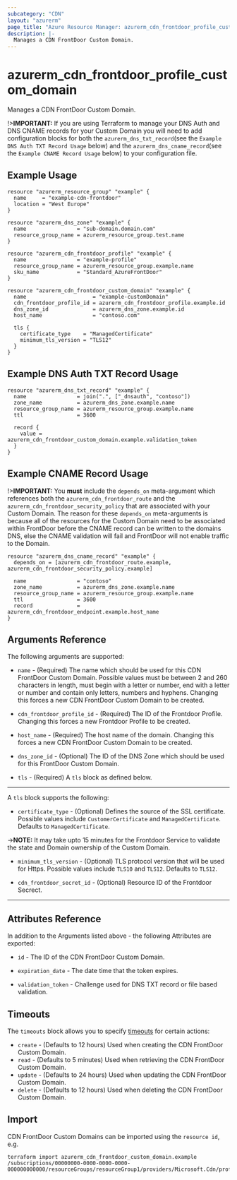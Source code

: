 ```yaml
---
subcategory: "CDN"
layout: "azurerm"
page_title: "Azure Resource Manager: azurerm_cdn_frontdoor_profile_custom_domain"
description: |-
  Manages a CDN FrontDoor Custom Domain.
---
```


# azurerm_cdn_frontdoor_profile_custom_domain

Manages a CDN FrontDoor Custom Domain.

!>**IMPORTANT:** If you are using Terraform to manage your DNS Auth and DNS CNAME records for your Custom Domain you will need to add configuration blocks for both the `azurerm_dns_txt_record`(see the `Example DNS Auth TXT Record Usage` below) and the `azurerm_dns_cname_record`(see the `Example CNAME Record Usage` below) to your configuration file.

## Example Usage

```hcl
resource "azurerm_resource_group" "example" {
  name     = "example-cdn-frontdoor"
  location = "West Europe"
}

resource "azurerm_dns_zone" "example" {
  name                = "sub-domain.domain.com"
  resource_group_name = azurerm_resource_group.test.name
}

resource "azurerm_cdn_frontdoor_profile" "example" {
  name                = "example-profile"
  resource_group_name = azurerm_resource_group.example.name
  sku_name            = "Standard_AzureFrontDoor"
}

resource "azurerm_cdn_frontdoor_custom_domain" "example" {
  name                     = "example-customDomain"
  cdn_frontdoor_profile_id = azurerm_cdn_frontdoor_profile.example.id
  dns_zone_id              = azurerm_dns_zone.example.id
  host_name                = "contoso.com"

  tls {
    certificate_type    = "ManagedCertificate"
    minimum_tls_version = "TLS12"
  }
}
```
## Example DNS Auth TXT Record Usage

```hcl
resource "azurerm_dns_txt_record" "example" {
  name                = join(".", ["_dnsauth", "contoso"])
  zone_name           = azurerm_dns_zone.example.name
  resource_group_name = azurerm_resource_group.example.name
  ttl                 = 3600

  record {
    value = azurerm_cdn_frontdoor_custom_domain.example.validation_token
  }
}
```

## Example CNAME Record Usage

!>**IMPORTANT:** You **must** include the `depends_on` meta-argument which references both the `azurerm_cdn_frontdoor_route` and the `azurerm_cdn_frontdoor_security_policy` that are associated with your Custom Domain. The reason for these `depends_on` meta-arguments is because all of the resources for the Custom Domain need to be associated within FrontDoor before the CNAME record can be written to the domains DNS, else the CNAME validation will fail and FrontDoor will not enable traffic to the Domain.

```hcl
resource "azurerm_dns_cname_record" "example" {
  depends_on = [azurerm_cdn_frontdoor_route.example, azurerm_cdn_frontdoor_security_policy.example]

  name                = "contoso"
  zone_name           = azurerm_dns_zone.example.name
  resource_group_name = azurerm_resource_group.example.name
  ttl                 = 3600
  record              = azurerm_cdn_frontdoor_endpoint.example.host_name
}
```

## Arguments Reference

The following arguments are supported:

* `name` - (Required) The name which should be used for this CDN FrontDoor Custom Domain. Possible values must be between 2 and 260 characters in length, must begin with a letter or number, end with a letter or number and contain only letters, numbers and hyphens. Changing this forces a new CDN FrontDoor Custom Domain to be created.

* `cdn_frontdoor_profile_id` - (Required) The ID of the Frontdoor Profile. Changing this forces a new Frontdoor Profile to be created.

* `host_name` - (Required) The host name of the domain. Changing this forces a new CDN FrontDoor Custom Domain to be created.

* `dns_zone_id` - (Optional) The ID of the DNS Zone which should be used for this FrontDoor Custom Domain.

<!-- * `pre_validated_cdn_frontdoor_custom_domain_id` - (Optional) The resource ID of the pre-validated CDN FrontDoor Custom Domain. This domain type is used when you wish to onboard a validated Azure service domain, and then configure the Azure service behind an Azure Front Door.

->**NOTE:** Currently `pre_validated_cdn_frontdoor_custom_domain_id` only supports domains validated by Static Web App. -->

* `tls` - (Required) A `tls` block as defined below.

---

A `tls` block supports the following:

* `certificate_type` - (Optional) Defines the source of the SSL certificate. Possible values include `CustomerCertificate` and `ManagedCertificate`. Defaults to `ManagedCertificate`.

->**NOTE:** It may take upto 15 minutes for the Frontdoor Service to validate the state and Domain ownership of the Custom Domain.

* `minimum_tls_version` - (Optional) TLS protocol version that will be used for Https. Possible values include `TLS10` and `TLS12`. Defaults to `TLS12`.

* `cdn_frontdoor_secret_id` - (Optional) Resource ID of the Frontdoor Secrect.

---

## Attributes Reference

In addition to the Arguments listed above - the following Attributes are exported:

* `id` - The ID of the CDN FrontDoor Custom Domain.

* `expiration_date` - The date time that the token expires.

* `validation_token` - Challenge used for DNS TXT record or file based validation.

## Timeouts

The `timeouts` block allows you to specify [timeouts](https://www.terraform.io/docs/configuration/resources.html#timeouts) for certain actions:

* `create` - (Defaults to 12 hours) Used when creating the CDN FrontDoor Custom Domain.
* `read` - (Defaults to 5 minutes) Used when retrieving the CDN FrontDoor Custom Domain.
* `update` - (Defaults to 24 hours) Used when updating the CDN FrontDoor Custom Domain.
* `delete` - (Defaults to 12 hours) Used when deleting the CDN FrontDoor Custom Domain.

## Import

CDN FrontDoor Custom Domains can be imported using the `resource id`, e.g.

```shell
terraform import azurerm_cdn_frontdoor_custom_domain.example /subscriptions/00000000-0000-0000-0000-000000000000/resourceGroups/resourceGroup1/providers/Microsoft.Cdn/profiles/profile1/customDomains/customDomain1
```
